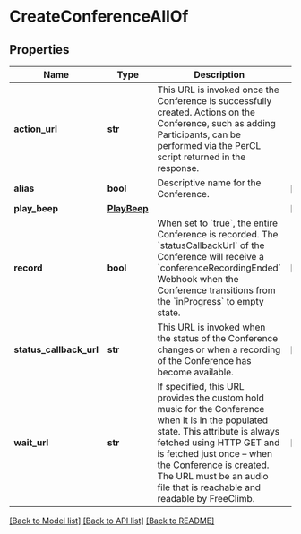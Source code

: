 # CreateConferenceAllOf

## Properties
Name | Type | Description | Notes
------------ | ------------- | ------------- | -------------
**action_url** | **str** |  This URL is invoked once the Conference is successfully created. Actions on the Conference, such as adding Participants, can be performed via the PerCL script returned in the response.  | 
**alias** | **bool** | Descriptive name for the Conference.  | [optional] 
**play_beep** | [**PlayBeep**](PlayBeep.md) |  | [optional] 
**record** | **bool** | When set to &#x60;true&#x60;, the entire Conference is recorded. The &#x60;statusCallbackUrl&#x60; of the Conference will receive a &#x60;conferenceRecordingEnded&#x60; Webhook when the Conference transitions from the &#x60;inProgress&#x60; to empty state. | [optional] 
**status_callback_url** | **str** | This URL is invoked when the status of the Conference changes or when a recording of the Conference has become available. | [optional] 
**wait_url** | **str** | If specified, this URL provides the custom hold music for the Conference when it is in the populated state. This attribute is always fetched using HTTP GET and is fetched just once – when the Conference is created. The URL must be an audio file that is reachable and readable by FreeClimb. | [optional] 

[[Back to Model list]](../README.md#documentation-for-models) [[Back to API list]](../README.md#documentation-for-api-endpoints) [[Back to README]](../README.md)


